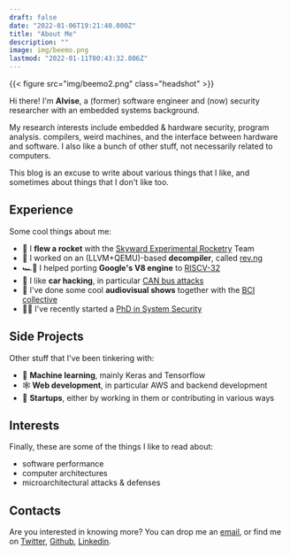 ```yaml
---
draft: false
date: "2022-01-06T19:21:40.000Z"
title: "About Me"
description: ""
image: img/beemo.png
lastmod: "2022-01-11T00:43:32.806Z"
---
```


{{< figure src="img/beemo2.png" class="headshot" >}}

Hi there! I'm **Alvise**, a (former) software engineer and (now) security researcher with an embedded systems background.

My research interests include embedded & hardware security, program analysis. compilers, weird machines, and the interface between hardware and software. I also like a bunch of other stuff, not necessarily related to computers.

This blog is an excuse to write about various things that I like, and sometimes about things that I don't like too.

## Experience

Some cool things about me:

- 🚀 I **flew a rocket** with the [Skyward Experimental Rocketry](https://skywarder.eu) Team
- 🐉 I worked on an (LLVM+QEMU)-based **decompiler**, called [rev.ng](https://rev.ng)
- 🏎💨 I helped porting **Google's V8 engine** to [RISCV-32](https://chromium-review.googlesource.com/c/v8/v8/+/3807124)
- 🚗 I like **car hacking**, in particular [CAN bus attacks](https://dl.acm.org/doi/abs/10.1145/3548606.3560618)
- 🔦 I've done some cool **audiovisual shows** together with the [BCI collective](https://beyondcommonideas.org)
- 🧑‍🔬 I've recently started a [PhD in System Security](https://www.vusec.net/people/alvise-dft/)

## Side Projects

Other stuff that I've been tinkering with:

- 🤖 **Machine learning**, mainly Keras and Tensorflow
- 🕸️ **Web development**, in particular AWS and backend development
- 🦄 **Startups**, either by working in them or contributing in various ways

## Interests

Finally, these are some of the things I like to read about:

- software performance
- computer architectures
- microarchitectural attacks & defenses

## Contacts

Are you interested in knowing more? You can drop me an [email](adefaveritron@gmail.com), or find me on [Twitter](https://twitter.com/HBitmasks), [Github](https://github.com/AlviseDeFaveri), [Linkedin](https://linkedin.com/in/alvise-dft).
